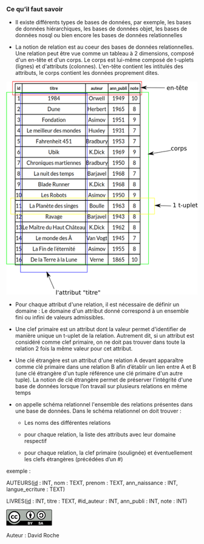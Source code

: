 ### Ce qu’il faut savoir

- Il existe différents types de bases de données, par exemple, les bases de données
  hiérarchiques, les bases de données objet, les bases de données nosql ou bien
  encore les bases de données relationnelles

- La notion de relation est au coeur des bases de données relationnelles. Une relation peut être vue comme un tableau à 2 dimensions, composé d'un en-tête et d'un corps. Le corps est lui-même composé de t-uplets (lignes) et d'attributs (colonnes). L'en-tête contient les intitulés des attributs, le corps contient les données proprement dites.

![](img/bd_rela_1.png)

- Pour chaque attribut d'une relation, il est nécessaire de définir un domaine : Le domaine d'un attribut donné correspond à un ensemble fini ou infini de valeurs
  admissibles.

- Une clef primaire est un attribut dont la valeur permet d'identifier de manière unique un t-uplet de la relation. Autrement dit, si un attribut est considéré comme clef primaire, on ne doit pas trouver dans toute la relation 2 fois la même valeur pour cet attribut.

- Une clé étrangère est un attribut d'une relation A devant apparaître comme clé
  primaire dans une relation B afin d’établir un lien entre A et B (une clé étrangère d'un tuple référence une clé primaire d'un autre tuple). La notion de clé étrangère permet de préserver l'intégrité d'une base de données lorsque l’on travail sur plusieurs relations en même temps

- on appelle schéma relationnel l'ensemble des relations présentes
  dans une base de données. Dans le schéma relationnel on doit
  trouver :
  
  - Les noms des différentes relations
  
  - pour chaque relation, la liste des attributs avec leur domaine
    respectif
  
  - pour chaque relation, la clef primaire (soulignée) et
    éventuellement les clefs étrangères (précédées d’un #)
  
exemple :
  
AUTEURS(<u>id</u> : INT, nom : TEXT, prenom : TEXT, ann_naissance : INT, langue_ecriture : TEXT)
  
LIVRES(<u>id</u> : INT, titre : TEXT, #id_auteur : INT, ann_publi : INT, note : INT)

![](img/cc.png)

Auteur : David Roche
